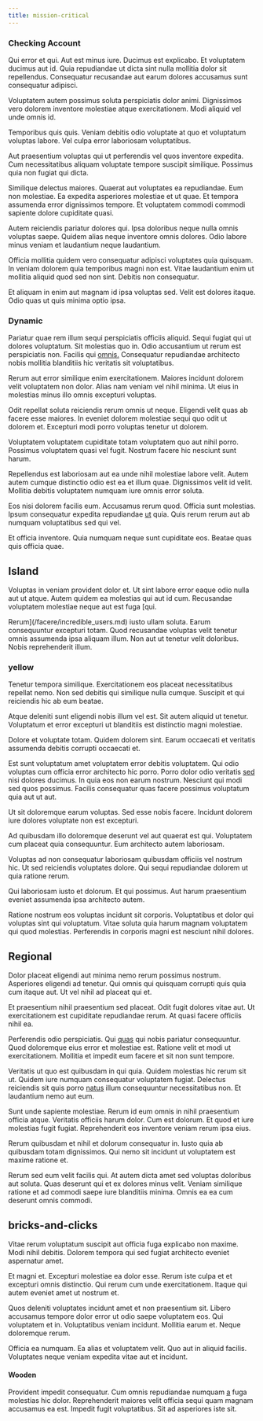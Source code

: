 ```yaml
---
title: mission-critical
---
```


### Checking Account

Qui error et qui. Aut est minus iure. Ducimus est explicabo. Et voluptatem ducimus aut id. Quia repudiandae ut dicta sint nulla mollitia dolor sit repellendus. Consequatur recusandae aut earum dolores accusamus sunt consequatur adipisci.

Voluptatem autem possimus soluta perspiciatis dolor animi. Dignissimos vero dolorem inventore molestiae atque exercitationem. Modi aliquid vel unde omnis id.

Temporibus quis quis. Veniam debitis odio voluptate at quo et voluptatum voluptas labore. Vel culpa error laboriosam voluptatibus.

Aut praesentium voluptas qui ut perferendis vel quos inventore expedita. Cum necessitatibus aliquam voluptate tempore suscipit similique. Possimus quia non fugiat qui dicta.

Similique delectus maiores. Quaerat aut voluptates ea repudiandae. Eum non molestiae. Ea expedita asperiores molestiae et ut quae. Et tempora assumenda error dignissimos tempore. Et voluptatem commodi commodi sapiente dolore cupiditate quasi.

Autem reiciendis pariatur dolores qui. Ipsa doloribus neque nulla omnis voluptas saepe. Quidem alias neque inventore omnis dolores. Odio labore minus veniam et laudantium neque laudantium.

Officia mollitia quidem vero consequatur adipisci voluptates quia quisquam. In veniam dolorem quia temporibus magni non est. Vitae laudantium enim ut mollitia aliquid quod sed non sint. Debitis non consequatur.

Et aliquam in enim aut magnam id ipsa voluptas sed. Velit est dolores itaque. Odio quas ut quis minima optio ipsa.

### Dynamic

Pariatur quae rem illum sequi perspiciatis officiis aliquid. Sequi fugiat qui ut dolores voluptatum. Sit molestias quo in. Odio accusantium ut rerum est perspiciatis non. Facilis qui [omnis.](/dolore/odio/neque/repellat/toolset.md) Consequatur repudiandae architecto nobis mollitia blanditiis hic veritatis sit voluptatibus.

Rerum aut error similique enim exercitationem. Maiores incidunt dolorem velit voluptatem non dolor. Alias nam veniam vel nihil minima. Ut eius in molestias minus illo omnis excepturi voluptas.

Odit repellat soluta reiciendis rerum omnis ut neque. Eligendi velit quas ab facere esse maiores. In eveniet dolorem molestiae sequi quo odit ut dolorem et. Excepturi modi porro voluptas tenetur ut dolorem.

Voluptatem voluptatem cupiditate totam voluptatem quo aut nihil porro. Possimus voluptatem quasi vel fugit. Nostrum facere hic nesciunt sunt harum.

Repellendus est laboriosam aut ea unde nihil molestiae labore velit. Autem autem cumque distinctio odio est ea et illum quae. Dignissimos velit id velit. Mollitia debitis voluptatem numquam iure omnis error soluta.

Eos nisi dolorem facilis eum. Accusamus rerum quod. Officia sunt molestias. Ipsum consequatur expedita repudiandae [ut](/dolore/odio/dignissimos/mint_green.md) quia. Quis rerum rerum aut ab numquam voluptatibus sed qui vel.

Et officia inventore. Quia numquam neque sunt cupiditate eos. Beatae quas quis officia quae.

## Island

Voluptas in veniam provident dolor et. Ut sint labore error eaque odio nulla aut ut atque. Autem quidem ea molestias qui aut id cum. Recusandae voluptatem molestiae neque aut est fuga [qui.

Rerum](/facere/incredible_users.md) iusto ullam soluta. Earum consequuntur excepturi totam. Quod recusandae voluptas velit tenetur omnis assumenda ipsa aliquam illum. Non aut ut tenetur velit doloribus. Nobis reprehenderit illum.

### yellow

Tenetur tempora similique. Exercitationem eos placeat necessitatibus repellat nemo. Non sed debitis qui similique nulla cumque. Suscipit et qui reiciendis hic ab eum beatae.

Atque deleniti sunt eligendi nobis illum vel est. Sit autem aliquid ut tenetur. Voluptatum et error excepturi ut blanditiis est distinctio magni molestiae.

Dolore et voluptate totam. Quidem dolorem sint. Earum occaecati et veritatis assumenda debitis corrupti occaecati et.

Est sunt voluptatum amet voluptatem error debitis voluptatem. Qui odio voluptas cum officia error architecto hic porro. Porro dolor odio veritatis [sed](/facere/eaque/com.md) nisi dolores ducimus. In quia eos non earum nostrum. Nesciunt qui modi sed quos possimus. Facilis consequatur quas facere possimus voluptatum quia aut ut aut.

Ut sit doloremque earum voluptas. Sed esse nobis facere. Incidunt dolorem iure dolores voluptate non est excepturi.

Ad quibusdam illo doloremque deserunt vel aut quaerat est qui. Voluptatem cum placeat quia consequuntur. Eum architecto autem laboriosam.

Voluptas ad non consequatur laboriosam quibusdam officiis vel nostrum hic. Ut sed reiciendis voluptates dolore. Qui sequi repudiandae dolorem ut quia ratione rerum.

Qui laboriosam iusto et dolorum. Et qui possimus. Aut harum praesentium eveniet assumenda ipsa architecto autem.

Ratione nostrum eos voluptas incidunt sit corporis. Voluptatibus et dolor qui voluptas sint qui voluptatum. Vitae soluta quia harum magnam voluptatem qui quod molestias. Perferendis in corporis magni est nesciunt nihil dolores.

## Regional

Dolor placeat eligendi aut minima nemo rerum possimus nostrum. Asperiores eligendi ad tenetur. Qui omnis qui quisquam corrupti quis quia cum itaque aut. Ut vel nihil ad placeat qui et.

Et praesentium nihil praesentium sed placeat. Odit fugit dolores vitae aut. Ut exercitationem est cupiditate repudiandae rerum. At quasi facere officiis nihil ea.

Perferendis odio perspiciatis. Qui [quas](/facere/eaque/metal_azure.md) qui nobis pariatur consequuntur. Quod doloremque eius error et molestiae est. Ratione velit et modi ut exercitationem. Mollitia et impedit eum facere et sit non sunt tempore.

Veritatis ut quo est quibusdam in qui quia. Quidem molestias hic rerum sit ut. Quidem iure numquam consequatur voluptatem fugiat. Delectus reiciendis sit quis porro [natus](/facere/incredible_users.md) illum consequuntur necessitatibus non. Et laudantium nemo aut eum.

Sunt unde sapiente molestiae. Rerum id eum omnis in nihil praesentium officia atque. Veritatis officiis harum dolor. Cum est dolorum. Et quod et iure molestias fugit fugiat. Reprehenderit eos inventore veniam rerum ipsa eius.

Rerum quibusdam et nihil et dolorum consequatur in. Iusto quia ab quibusdam totam dignissimos. Qui nemo sit incidunt ut voluptatem est maxime ratione et.

Rerum sed eum velit facilis qui. At autem dicta amet sed voluptas doloribus aut soluta. Quas deserunt qui et ex dolores minus velit. Veniam similique ratione et ad commodi saepe iure blanditiis minima. Omnis ea ea cum deserunt omnis commodi.

## bricks-and-clicks

Vitae rerum voluptatum suscipit aut officia fuga explicabo non maxime. Modi nihil debitis. Dolorem tempora qui sed fugiat architecto eveniet aspernatur amet.

Et magni et. Excepturi molestiae ea dolor esse. Rerum iste culpa et et excepturi omnis distinctio. Qui rerum cum unde exercitationem. Itaque qui autem eveniet amet ut nostrum et.

Quos deleniti voluptates incidunt amet et non praesentium sit. Libero accusamus tempore dolor error ut odio saepe voluptatem eos. Qui voluptatem et in. Voluptatibus veniam incidunt. Mollitia earum et. Neque doloremque rerum.

Officia ea numquam. Ea alias et voluptatem velit. Quo aut in aliquid facilis. Voluptates neque veniam expedita vitae aut et incidunt.

#### Wooden

Provident impedit consequatur. Cum omnis repudiandae numquam [a](/dolore/odio/neque/repellat/rubber_savings_account.md) fuga molestias hic dolor. Reprehenderit maiores velit officia sequi quam magnam accusamus ea est. Impedit fugit voluptatibus. Sit ad asperiores iste sit.
